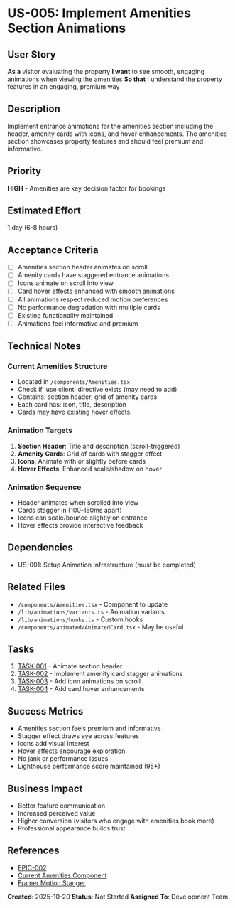 # US-005: Implement Amenities Section Animations

## User Story
**As a** visitor evaluating the property
**I want** to see smooth, engaging animations when viewing the amenities
**So that** I understand the property features in an engaging, premium way

## Description
Implement entrance animations for the amenities section including the header, amenity cards with icons, and hover enhancements. The amenities section showcases property features and should feel premium and informative.

## Priority
**HIGH** - Amenities are key decision factor for bookings

## Estimated Effort
1 day (6-8 hours)

## Acceptance Criteria
- [ ] Amenities section header animates on scroll
- [ ] Amenity cards have staggered entrance animations
- [ ] Icons animate on scroll into view
- [ ] Card hover effects enhanced with smooth animations
- [ ] All animations respect reduced motion preferences
- [ ] No performance degradation with multiple cards
- [ ] Existing functionality maintained
- [ ] Animations feel informative and premium

## Technical Notes

### Current Amenities Structure
- Located in `/components/Amenities.tsx`
- Check if 'use client' directive exists (may need to add)
- Contains: section header, grid of amenity cards
- Each card has: icon, title, description
- Cards may have existing hover effects

### Animation Targets
1. **Section Header**: Title and description (scroll-triggered)
2. **Amenity Cards**: Grid of cards with stagger effect
3. **Icons**: Animate with or slightly before cards
4. **Hover Effects**: Enhanced scale/shadow on hover

### Animation Sequence
- Header animates when scrolled into view
- Cards stagger in (100-150ms apart)
- Icons can scale/bounce slightly on entrance
- Hover effects provide interactive feedback

## Dependencies
- US-001: Setup Animation Infrastructure (must be completed)

## Related Files
- `/components/Amenities.tsx` - Component to update
- `/lib/animations/variants.ts` - Animation variants
- `/lib/animations/hooks.ts` - Custom hooks
- `/components/animated/AnimatedCard.tsx` - May be useful

## Tasks
1. [TASK-001](./tasks/TASK-001.md) - Animate section header
2. [TASK-002](./tasks/TASK-002.md) - Implement amenity card stagger animations
3. [TASK-003](./tasks/TASK-003.md) - Add icon animations on scroll
4. [TASK-004](./tasks/TASK-004.md) - Add card hover enhancements

## Success Metrics
- Amenities section feels premium and informative
- Stagger effect draws eye across features
- Icons add visual interest
- Hover effects encourage exploration
- No jank or performance issues
- Lighthouse performance score maintained (95+)

## Business Impact
- Better feature communication
- Increased perceived value
- Higher conversion (visitors who engage with amenities book more)
- Professional appearance builds trust

## References
- [EPIC-002](../epic.md)
- [Current Amenities Component](../../../../components/Amenities.tsx)
- [Framer Motion Stagger](https://www.framer.com/motion/transition/##orchestration)

**Created**: 2025-10-20
**Status**: Not Started
**Assigned To**: Development Team
